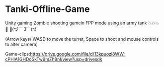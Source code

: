 # Tanki-Offline-Game
Unity gaming
Zombie shooting gamein FPP mode using an army tank 💥💥💥🔫
🏿(づ￣ 3￣)づ


(Arrow keys/ WASD to move the turret, Space to shoot and mouse controls to alter camera)

 Game-clips:https://drive.google.com/file/d/13kpuozl8WW-cPHlA1GHDoSkTw9mZh8nI/view?usp=drivesdk
